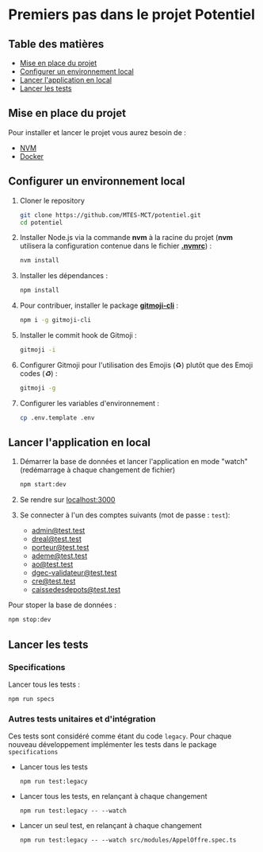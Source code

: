# Premiers pas dans le projet Potentiel

## Table des matières

- [Mise en place du projet](#mise-en-place-du-projet)
- [Configurer un environnement local](#configurer-un-environnement-local)
- [Lancer l'application en local](#lancer-application-en-local)
- [Lancer les tests](#lancer-les-tests)

## <a id="mise-en-place-du-projet"></a> Mise en place du projet

Pour installer et lancer le projet vous aurez besoin de :

- <a href="https://github.com/nvm-sh/nvm#installing-and-updating" target="_blank">NVM</a>
- <a href="https://docs.docker.com/get-docker/" target="_blank">Docker</a>

## <a id="configurer-un-environnement-local"></a> Configurer un environnement local

1. Cloner le repository

   ```bash
   git clone https://github.com/MTES-MCT/potentiel.git
   cd potentiel
   ```

2. Installer Node.js via la commande **nvm** à la racine du projet (**nvm** utilisera la configuration contenue dans le fichier **[.nvmrc](/.nvmrc)**) :

   ```bash
   nvm install
   ```

3. Installer les dépendances :

   ```bash
   npm install
   ```

4. Pour contribuer, installer le package **[gitmoji-cli](https://github.com/carloscuesta/gitmoji-cli)** :

   ```bash
   npm i -g gitmoji-cli
   ```

5. Installer le commit hook de Gitmoji :

   ```bash
   gitmoji -i
   ```

6. Configurer Gitmoji pour l'utilisation des Emojis (♻️) plutôt que des Emoji codes (_:recycle:_) :

   ```bash
   gitmoji -g
   ```

7. Configurer les variables d'environnement :

   ```bash
   cp .env.template .env
   ```

## <a id="lancer-application-en-local"></a> Lancer l'application en local

1. Démarrer la base de données et lancer l'application en mode "watch" (redémarrage à chaque changement de fichier)

   ```bash
   npm start:dev
   ```

2. Se rendre sur [localhost:3000](http://localhost:3000)

3. Se connecter à l'un des comptes suivants (mot de passe : `test`):
   - admin@test.test
   - dreal@test.test
   - porteur@test.test
   - ademe@test.test
   - ao@test.test
   - dgec-validateur@test.test
   - cre@test.test
   - caissedesdepots@test.test

Pour stoper la base de données :

```bash
npm stop:dev
```

## <a id="lancer-les-tests"></a>Lancer les tests

### Specifications

Lancer tous les tests :

```shell
npm run specs
```

### Autres tests unitaires et d'intégration

Ces tests sont considéré comme étant du code `legacy`. Pour chaque nouveau développement implémenter les tests dans le package `specifications`

- Lancer tous les tests

  ```shell
  npm run test:legacy
  ```

- Lancer tous les tests, en relançant à chaque changement

  ```shell
  npm run test:legacy -- --watch
  ```

- Lancer un seul test, en relançant à chaque changement

  ```shell
  npm run test:legacy -- --watch src/modules/AppelOffre.spec.ts
  ```
